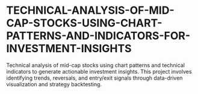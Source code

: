 # TECHNICAL-ANALYSIS-OF-MID-CAP-STOCKS-USING-CHART-PATTERNS-AND-INDICATORS-FOR-INVESTMENT-INSIGHTS
Technical analysis of mid-cap stocks using chart patterns and technical indicators to generate actionable investment insights. This project involves identifying trends, reversals, and entry/exit signals through data-driven visualization and strategy backtesting.
